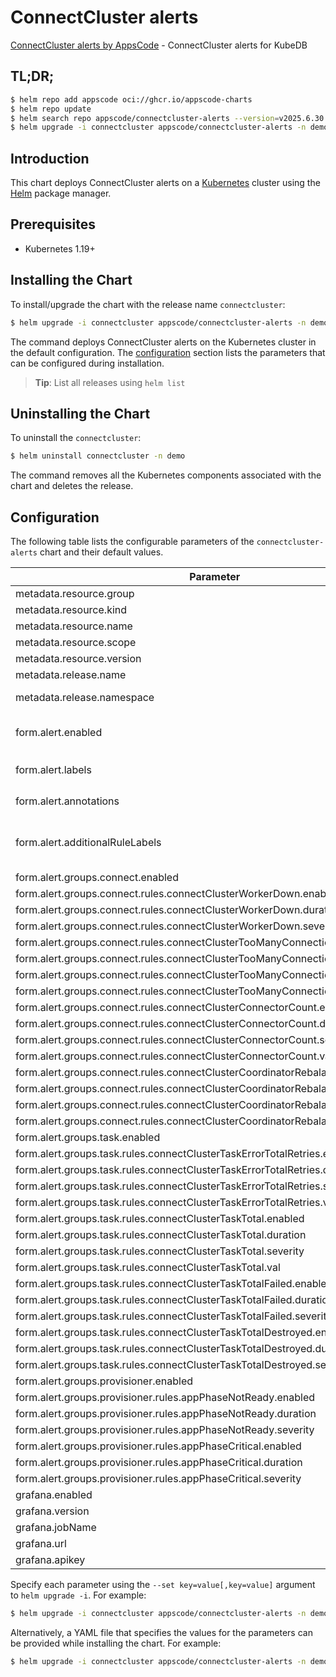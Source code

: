 # ConnectCluster alerts

[ConnectCluster alerts by AppsCode](https://github.com/appscode/alerts) - ConnectCluster alerts for KubeDB

## TL;DR;

```bash
$ helm repo add appscode oci://ghcr.io/appscode-charts
$ helm repo update
$ helm search repo appscode/connectcluster-alerts --version=v2025.6.30
$ helm upgrade -i connectcluster appscode/connectcluster-alerts -n demo --create-namespace --version=v2025.6.30
```

## Introduction

This chart deploys ConnectCluster alerts on a [Kubernetes](http://kubernetes.io) cluster using the [Helm](https://helm.sh) package manager.

## Prerequisites

- Kubernetes 1.19+

## Installing the Chart

To install/upgrade the chart with the release name `connectcluster`:

```bash
$ helm upgrade -i connectcluster appscode/connectcluster-alerts -n demo --create-namespace --version=v2025.6.30
```

The command deploys ConnectCluster alerts on the Kubernetes cluster in the default configuration. The [configuration](#configuration) section lists the parameters that can be configured during installation.

> **Tip**: List all releases using `helm list`

## Uninstalling the Chart

To uninstall the `connectcluster`:

```bash
$ helm uninstall connectcluster -n demo
```

The command removes all the Kubernetes components associated with the chart and deletes the release.

## Configuration

The following table lists the configurable parameters of the `connectcluster-alerts` chart and their default values.

|                                     Parameter                                     |                  Description                  |                     Default                      |
|-----------------------------------------------------------------------------------|-----------------------------------------------|--------------------------------------------------|
| metadata.resource.group                                                           |                                               | <code>kafka.kubedb.com</code>                    |
| metadata.resource.kind                                                            |                                               | <code>ConnectCluster</code>                      |
| metadata.resource.name                                                            |                                               | <code>connectclusters</code>                     |
| metadata.resource.scope                                                           |                                               | <code>Namespaced</code>                          |
| metadata.resource.version                                                         |                                               | <code>v1alpha1</code>                            |
| metadata.release.name                                                             | Release name                                  | <code>""</code>                                  |
| metadata.release.namespace                                                        | Release namespace                             | <code>""</code>                                  |
| form.alert.enabled                                                                | # Enable PrometheusRule alerts                | <code>warning</code>                             |
| form.alert.labels                                                                 | # Labels for default rules                    | <code>{"release":"kube-prometheus-stack"}</code> |
| form.alert.annotations                                                            | # Annotations for default rules               | <code>{}</code>                                  |
| form.alert.additionalRuleLabels                                                   | # Additional labels for PrometheusRule alerts | <code>{}</code>                                  |
| form.alert.groups.connect.enabled                                                 |                                               | <code>warning</code>                             |
| form.alert.groups.connect.rules.connectClusterWorkerDown.enabled                  |                                               | <code>true</code>                                |
| form.alert.groups.connect.rules.connectClusterWorkerDown.duration                 |                                               | <code>"1m"</code>                                |
| form.alert.groups.connect.rules.connectClusterWorkerDown.severity                 |                                               | <code>critical</code>                            |
| form.alert.groups.connect.rules.connectClusterTooManyConnections.enabled          |                                               | <code>true</code>                                |
| form.alert.groups.connect.rules.connectClusterTooManyConnections.duration         |                                               | <code>"2m"</code>                                |
| form.alert.groups.connect.rules.connectClusterTooManyConnections.val              |                                               | <code>80</code>                                  |
| form.alert.groups.connect.rules.connectClusterTooManyConnections.severity         |                                               | <code>warning</code>                             |
| form.alert.groups.connect.rules.connectClusterConnectorCount.enabled              |                                               | <code>true</code>                                |
| form.alert.groups.connect.rules.connectClusterConnectorCount.duration             |                                               | <code>"1m"</code>                                |
| form.alert.groups.connect.rules.connectClusterConnectorCount.severity             |                                               | <code>warning</code>                             |
| form.alert.groups.connect.rules.connectClusterConnectorCount.val                  |                                               | <code>50</code>                                  |
| form.alert.groups.connect.rules.connectClusterCoordinatorRebalanceFailed.enabled  |                                               | <code>true</code>                                |
| form.alert.groups.connect.rules.connectClusterCoordinatorRebalanceFailed.duration |                                               | <code>"1m"</code>                                |
| form.alert.groups.connect.rules.connectClusterCoordinatorRebalanceFailed.severity |                                               | <code>critical</code>                            |
| form.alert.groups.connect.rules.connectClusterCoordinatorRebalanceFailed.val      |                                               | <code>10</code>                                  |
| form.alert.groups.task.enabled                                                    |                                               | <code>warning</code>                             |
| form.alert.groups.task.rules.connectClusterTaskErrorTotalRetries.enabled          |                                               | <code>true</code>                                |
| form.alert.groups.task.rules.connectClusterTaskErrorTotalRetries.duration         |                                               | <code>"1m"</code>                                |
| form.alert.groups.task.rules.connectClusterTaskErrorTotalRetries.severity         |                                               | <code>critical</code>                            |
| form.alert.groups.task.rules.connectClusterTaskErrorTotalRetries.val              |                                               | <code>5</code>                                   |
| form.alert.groups.task.rules.connectClusterTaskTotal.enabled                      |                                               | <code>true</code>                                |
| form.alert.groups.task.rules.connectClusterTaskTotal.duration                     |                                               | <code>"1m"</code>                                |
| form.alert.groups.task.rules.connectClusterTaskTotal.severity                     |                                               | <code>warning</code>                             |
| form.alert.groups.task.rules.connectClusterTaskTotal.val                          |                                               | <code>150</code>                                 |
| form.alert.groups.task.rules.connectClusterTaskTotalFailed.enabled                |                                               | <code>true</code>                                |
| form.alert.groups.task.rules.connectClusterTaskTotalFailed.duration               |                                               | <code>"1m"</code>                                |
| form.alert.groups.task.rules.connectClusterTaskTotalFailed.severity               |                                               | <code>warning</code>                             |
| form.alert.groups.task.rules.connectClusterTaskTotalDestroyed.enabled             |                                               | <code>true</code>                                |
| form.alert.groups.task.rules.connectClusterTaskTotalDestroyed.duration            |                                               | <code>"1m"</code>                                |
| form.alert.groups.task.rules.connectClusterTaskTotalDestroyed.severity            |                                               | <code>warning</code>                             |
| form.alert.groups.provisioner.enabled                                             |                                               | <code>warning</code>                             |
| form.alert.groups.provisioner.rules.appPhaseNotReady.enabled                      |                                               | <code>true</code>                                |
| form.alert.groups.provisioner.rules.appPhaseNotReady.duration                     |                                               | <code>"1m"</code>                                |
| form.alert.groups.provisioner.rules.appPhaseNotReady.severity                     |                                               | <code>critical</code>                            |
| form.alert.groups.provisioner.rules.appPhaseCritical.enabled                      |                                               | <code>true</code>                                |
| form.alert.groups.provisioner.rules.appPhaseCritical.duration                     |                                               | <code>"15m"</code>                               |
| form.alert.groups.provisioner.rules.appPhaseCritical.severity                     |                                               | <code>warning</code>                             |
| grafana.enabled                                                                   |                                               | <code>false</code>                               |
| grafana.version                                                                   |                                               | <code>7.5.5</code>                               |
| grafana.jobName                                                                   |                                               | <code>kubedb-databases</code>                    |
| grafana.url                                                                       |                                               | <code>""</code>                                  |
| grafana.apikey                                                                    |                                               | <code>""</code>                                  |


Specify each parameter using the `--set key=value[,key=value]` argument to `helm upgrade -i`. For example:

```bash
$ helm upgrade -i connectcluster appscode/connectcluster-alerts -n demo --create-namespace --version=v2025.6.30 --set metadata.resource.group=kafka.kubedb.com
```

Alternatively, a YAML file that specifies the values for the parameters can be provided while
installing the chart. For example:

```bash
$ helm upgrade -i connectcluster appscode/connectcluster-alerts -n demo --create-namespace --version=v2025.6.30 --values values.yaml
```
